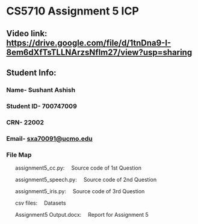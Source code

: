 # CS5710 Assignment 5 ICP
 ## Video link: https://drive.google.com/file/d/1tnDna9-I-8em6dXfTsTLLNArzsNfIm27/view?usp=sharing
 ## Student Info:
  ### Name- Sushant Ashish
  ### Student ID- 700747009
  ### CRN- 22002
  ### Email- sxa70091@ucmo.edu
  
  ### File Map
   <ul>assignment5_cc.py: &emsp;Source code of 1st Question</ul>
   <ul>assignment5_speech.py: &emsp;Source code of 2nd Question</ul>
   <ul>assignment5_iris.py: &emsp;Source code of 3rd Question</ul>
   <ul>csv files: &emsp;Datasets</ul>
   <ul>Assignment5 Output.docx: &emsp;Report for Assignment 5</ul>
